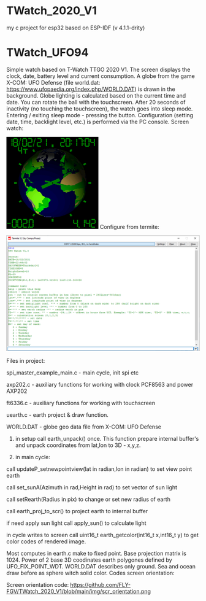 # TWatch_2020_V1
my c project for esp32 based on ESP-IDF (v 4.1.1-drity)
# TWatch_UFO94
Simple watch based on T-Watch TTGO 2020 V1.
The screen displays the clock, date, battery level and current consumption.
A globe from the game X-COM: UFO Defense (file world.dat: https://www.ufopaedia.org/index.php/WORLD.DAT) is drawn in the background. Globe lighting is calculated based on the current time and date. You can rotate the ball with the touchscreen. After 20 seconds of inactivity (no touching the touchscreen), the watch goes into sleep mode. Entering / exiting sleep mode - pressing the button.
Configuration (setting date, time, backlight level, etc.) is performed via the PC console.
Screen watch:

![Screen watch](https://github.com/FLY-FGV/TWatch_2020_V1/blob/main/img/4.png)
Configure from termite:

![Screen term](https://github.com/FLY-FGV/TWatch_2020_V1/blob/main/img/termite.png)

Files in project:

spi_master_example_main.c - main cycle, init spi etc

axp202.c - auxiliary functions for working with clock PCF8563 and power AXP202

ft6336.c - auxiliary functions for working with touchscreen

uearth.c - earth project & draw function.

WORLD.DAT - globe geo data file from X-COM: UFO Defense

1) in setup call earth_unpack() once.  This function prepare internal buffer's and unpack coordinates from lat,lon to 3D - x,y,z.

2) in main cycle:

call updateP_setnewpointview(lat in radian,lon in radian) to set view point earth

call set_sunA(Azimuth in rad,Height in rad) to set vector of sun light

call setRearth(Radius in pix) to change or set new radius of earth

call earth_proj_to_scr() to project earth to internal buffer

if need apply sun light call apply_sun() to calculate light

in cycle writes to screen call uint16_t earth_getcolor(int16_t x,int16_t y) to get color codes of rendered image.

Most computes in earth.c make to fixed point. Base projection matrix is 1024. Power of 2 base 3D coodinates earth polygones defined by UFO_FIX_POINT_WDT.
WORLD.DAT describes only ground. Sea and ocean draw before as sphere witch solid color. 
Codes screen orientation:

Screen orientation code:
https://github.com/FLY-FGV/TWatch_2020_V1/blob/main/img/scr_orientation.png

